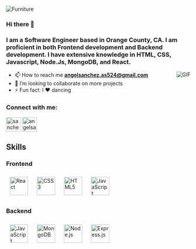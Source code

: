 ![Furniture](https://user-images.githubusercontent.com/66194627/111115963-8fa0e280-8522-11eb-8f1e-e215b98f8687.png)



### Hi there 👋


<h3 align="left">I am a Software Engineer based in Orange County, CA. I am proficient in both Frontend development and Backend development. I have extensive knowledge in HTML, CSS, Javascript, Node.Js, MongoDB, and React.</h3>

<img align="right" alt="GIF" src="https://media.giphy.com/media/f3iwJFOVOwuy7K6FFw/giphy.gif" />

- 📫 How to reach me **angelsanchez.as524@gmail.com**
- 👯 I’m looking to collaborate on more projects
- ⚡ Fun fact: I ❤ dancing 

<h3 align="left">Connect with me:</h3>
<p align="left">
<a href="https://twitter.com/sanchez27_angel" target="blank"><img align="center" src="https://user-images.githubusercontent.com/66194627/111112821-0edfe780-851e-11eb-8063-7c0ae75f285a.png" alt="sanchez27_angel" height="40" width="40" /></a>
<a href="https://www.linkedin.com/in/angel-sanchez-a09723190/" target="blank"><img align="center" src="https://user-images.githubusercontent.com/66194627/111111580-d939ff00-851b-11eb-99a8-efec902f2c1a.png" alt="angelsanchez" height="40" width="40" /></a>
</p> 


## Skills  
 
### Frontend  
 
<div>  
<img style="margin: 10px" src="https://profilinator.rishav.dev/skills-assets/react-original-wordmark.svg" alt="React" height="50" />  
<img style="margin: 10px" src="https://profilinator.rishav.dev/skills-assets/css3-original-wordmark.svg" alt="CSS3" height="50" />  
<img style="margin: 10px" src="https://profilinator.rishav.dev/skills-assets/html5-original-wordmark.svg" alt="HTML5" height="50" />  
<img style="margin: 10px" src="https://profilinator.rishav.dev/skills-assets/javascript-original.svg" alt="JavaScript" height="50" />  
</div>

 
### Backend  
 
<div>  
<img style="margin: 10px" src="https://profilinator.rishav.dev/skills-assets/javascript-original.svg" alt="JavaScript" height="50" /> 
<img style="margin: 10px" src="https://profilinator.rishav.dev/skills-assets/mongodb-original-wordmark.svg" alt="MongoDB" height="50" />  
<img style="margin: 10px" src="https://profilinator.rishav.dev/skills-assets/nodejs-original-wordmark.svg" alt="Node.js" height="50" />  
<img style="margin: 10px" src="https://profilinator.rishav.dev/skills-assets/express-original-wordmark.svg" alt="Express.js" height="50" />  
</div>
</td><td valign="top" width="50%">
 





